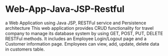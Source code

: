 # Web-App-Java-JSP-Restful
a Web Application using Java JSP, RESTFul service and Persistence architecture
This web application provides CRUD functionality for travel company to manage its database system by using GET, POST, PUT, DELETE RESTFul methods.
It includes an Employee Login/Logout page and a Customer information page. Employees can view, add, update, delete data in customers table.
